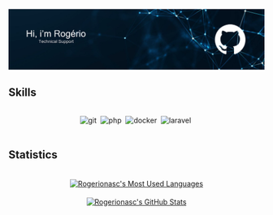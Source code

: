 ![Header](logo/Thumbnail-Github.png)
<br />

## Skills
<br />
<div align="center">
	<img height="64" src="https://cdn.jsdelivr.net/gh/devicons/devicon/icons/git/git-original.svg" alt="git" title="git" />&nbsp;
	<img height="64" src="https://cdn.jsdelivr.net/gh/devicons/devicon/icons/php/php-original.svg" alt="php" title="php" />&nbsp;
	<img height="64" src="https://cdn.jsdelivr.net/gh/devicons/devicon/icons/docker/docker-original-wordmark.svg" alt="docker" title="docker" />&nbsp;
	<img height="64" src="https://cdn.jsdelivr.net/gh/devicons/devicon/icons/laravel/laravel-plain-wordmark.svg" alt="laravel" title="laravel" />&nbsp;
</div>
<br />

## Statistics
<br />
<div align="center">
<a href="https://github.com/rogerionasc/github-readme-stats">
    <img align="center" alt="Rogerionasc's Most Used Languages" src="https://github-readme-stats-ubpc-andreynav.vercel.app/api/top-langs/?username=rogerionasc&exclude_repo=[github-readme-stats,petrob,]&layout=compact&langs_count=12&layout=compact&theme=dark&bg_color=00000000&border_color=444c56&title_color=adbac7&text_color=768390&card_width=400" />
</a>

</div>
<br />
<div align="center">
<a href="https://github.com/rogerionasc/github-readme-stats">  
    <img align="center" alt="Rogerionasc's GitHub Stats" src="https://github-readme-stats-andreynav-andreynav.vercel.app/api?username=rogerionasc&layout=compact&show_icons=true&hide=stars,contribs&theme=dark&count_private=true&include_all_commits=true&bg_color=00000000&border_color=444c56&title_color=adbac7&text_color=768390&icon_color=39d353&hide_rank=true&card_width=400" />
</a>  
</div>



